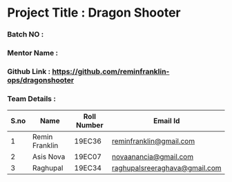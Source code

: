 # Project Title : Dragon Shooter 
### Batch NO :
### Mentor Name :
### Github Link : https://github.com/reminfranklin-ops/dragonshooter
### Team Details :
| S.no  | Name  | Roll Number  | Email Id  |
|-------|-------|--------------|-----------|
| 1  |Remin Franklin   |19EC36   |reminfranklin@gmail.com   |
|  2 |Asis Nova   |19EC07   |novaanancia@gmail.com   |
| 3  |Raghupal   |19EC34   |raghupalsreeraghava@gmail.com   |
